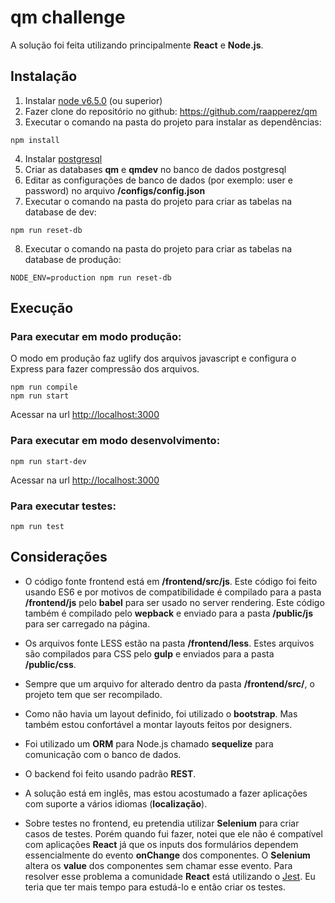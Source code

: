 # qm challenge

A solução foi feita utilizando principalmente **React** e **Node.js**.


## Instalação

1. Instalar [node v6.5.0](https://nodejs.org) (ou superior)
2. Fazer clone do repositório no github: https://github.com/raapperez/qm
3. Executar o comando na pasta do projeto para instalar as dependências:
 ```
 npm install
 ```
4. Instalar [postgresql](https://www.postgresql.org/download/)
5. Criar as databases **qm** e **qmdev** no banco de dados postgresql
6. Editar as configurações de banco de dados (por exemplo: user e password) no arquivo **/configs/config.json**
7. Executar o comando na pasta do projeto para criar as tabelas na database de dev:
 ```
 npm run reset-db
 ```
8. Executar o comando na pasta do projeto para criar as tabelas na database de produção:
 ```
 NODE_ENV=production npm run reset-db
 ```

## Execução

### Para executar em modo produção:

O modo em produção faz uglify dos arquivos javascript e configura o Express para fazer compressão dos arquivos.

```
npm run compile
npm run start
```

Acessar na url [http://localhost:3000](http://localhost:3000)

### Para executar em modo desenvolvimento:

```
npm run start-dev
```

Acessar na url [http://localhost:3000](http://localhost:3000)

### Para executar testes:
```
npm run test
```

## Considerações

* O código fonte frontend está em **/frontend/src/js**. Este código foi feito usando ES6 e por motivos de compatibilidade é compilado para a pasta **/frontend/js**  pelo **babel** para ser usado no server rendering. Este código também é compilado pelo **wepback** e enviado para a pasta **/public/js** para ser carregado na página.

* Os arquivos fonte LESS estão na pasta **/frontend/less**. Estes arquivos são compilados para CSS pelo **gulp** e enviados para a pasta **/public/css**.

* Sempre que um arquivo for alterado dentro da pasta **/frontend/src/**, o projeto tem que ser recompilado.

* Como não havia um layout definido, foi utilizado o **bootstrap**. Mas também estou confortável a montar layouts feitos por designers.

* Foi utilizado um **ORM** para Node.js chamado **sequelize** para comunicação com o banco de dados.

* O backend foi feito usando padrão **REST**.

* A solução está em inglês, mas estou acostumado a fazer aplicações com suporte a vários idiomas (**localização**).

* Sobre testes no frontend, eu pretendia utilizar **Selenium** para criar casos de testes. Porém quando fui fazer, notei que ele não é compatível com aplicações **React** já que os inputs dos formulários dependem essencialmente do evento **onChange** dos componentes. O **Selenium** altera os **value** dos componentes sem chamar esse evento. Para resolver esse problema a comunidade **React** está utilizando o [Jest](https://facebook.github.io/jest/). Eu teria que ter mais tempo para estudá-lo e então criar os testes.